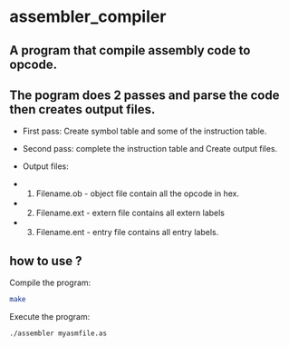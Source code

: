 # assembler_compiler

## A program that compile assembly code to opcode.

## The pogram does 2 passes and parse the code then  creates output files.
- First pass:
Create symbol table and some of the instruction table.

- Second pass: complete the instruction table and
Create output files.

- Output files:
- 1) Filename.ob - object file contain all the opcode in hex.
- 2) Filename.ext - extern file contains all extern labels
- 3) Filename.ent - entry file contains all entry labels.

## how to use ?

Compile the program:
```sh
make
```
Execute the program:
```sh
./assembler myasmfile.as
```

